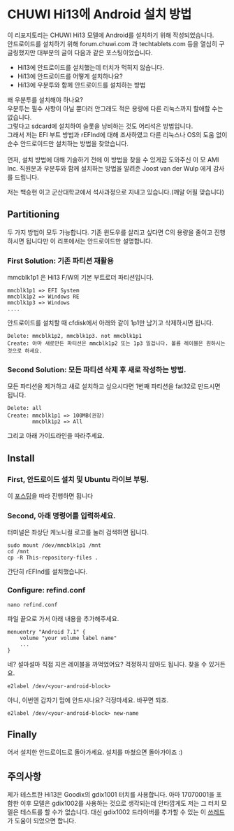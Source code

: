 CHUWI Hi13에 Android 설치 방법
====================================
이 리포지토리는 CHUWI Hi13 모델에 Android를 설치하기 위해 작성되었습니다. <br>
안드로이드를 설치하기 위해 forum.chuwi.com 과 techtablets.com 등을 열심히 구글링했지만 대부분의 글이 다음과 같은 포스팅이었습니다.

* Hi13에 안드로이드를 설치했는데 터치가 먹히지 않습니다.
* Hi13에 안드로이드를 어떻게 설치하나요?
* Hi13에 우분투와 함께 안드로이드를 설치하는 방법

왜 우분투를 설치해야 하나요? <br>
우분투는 필수 사항이 아닐 뿐더러 안그래도 적은 용량에 다른 리눅스까지 할애할 수는 없습니다. <br>
그렇다고 sdcard에 설치하여 슬롯을 낭비하는 것도 어리석은 방법입니다. <br>
그래서 저는 EFI 부트 방법과 rEFInd에 대해 조사하였고 다른 리눅스나 OS의 도움 없이 순수 안드로이드만 설치하는 방법을 찾았습니다. <br><br>
먼저, 설치 방법에 대해 기술하기 전에 이 방법을 찾을 수 있게끔 도와주신 이 모 AMI Inc. 직원분과 우분투와 함께 설치하는 방법을 알려준 Joost van der Wulp 에게 감사를 드립니다. <br>

저는 백승현 이고 군산대학교에서 석사과정으로 지내고 있습니다.(깨알 어필 맞습니다)

## Partitioning
두 가지 방법이 모두 가능합니다.
기존 윈도우를 살리고 싶다면 C의 용량을 줄이고 진행하시면 됩니다만 이 리포에서는 안드로이드만 설명합니다.

### First Solution: 기존 파티션 재활용

mmcblk1p1 은 Hi13 F/W의 기본 부트로더 파티션입니다.

```
mmcblk1p1 => EFI System
mmcblk1p2 => Windows RE
mmcblk1p3 => Windows
....
```

안드로이드를 설치할 때 cfdisk에서 아래와 같이 1p1만 남기고 삭제하시면 됩니다.
```
Delete: mmcblk1p2, mmcblk1p3. not mmcblk1p1
Create: 아마 새로만든 파티션은 mmcblk1p2 또는 1p3 일겁니다. 볼륨 레이블은 원하시는 것으로 하세요.
```

### Second Solution: 모든 파티션 삭제 후 새로 작성하는 방법.
모든 파티션을 제거하고 새로 설치하고 싶으시다면 1번째 파티션을 fat32로 만드시면 됩니다.
```
Delete: all
Create: mmcblk1p1 => 100MB(권장)
        mmcblk1p2 => All
```
그리고 아래 가이드라인을 따라주세요.

## Install

### First, 안드로이드 설치 및 Ubuntu 라이브 부팅.
이 [포스팅](http://chuwi-hi13-install-ubuntu.blogspot.com/2017/06/how-to-install-android-on-chuwi-hi13.html)을 따라 진행하면 됩니다

### Second, 아래 명령어를 입력하세요.
터미널은 좌상단 케노니컬 로고를 눌러 검색하면 됩니다.
```
sudo mount /dev/mmcblk1p1 /mnt
cd /mnt
cp -R This-repository-files .
```
간단히 rEFInd를 설치했습니다.

### Configure: refind.conf
```
nano refind.conf
```
파일 끝으로 가서 아래 내용을 추가해주세요.
```
menuentry "Android 7.1" {
    volume "your volume label name"
    ...
}

```

네? 설마설마 직접 지은 레이블을 까먹었어요? 
걱정하지 않아도 됩니다. 찾을 수 있거든요.
```
e2label /dev/<your-android-block>
```
아니, 이번엔 갑자기 맘에 안드시나요?
걱정마세요. 바꾸면 되죠.
```
e2label /dev/<your-android-block> new-name
```

## Finally
어서 설치한 안드로이드로 돌아가세요.
설치를 마쳤으면 돌아가야죠 :)

## 주의사항
제가 테스트한 Hi13은 Goodix의 gdix1001 터치를 사용합니다.
아마 17070001을 포함한 이후 모델은 gdix1002를 사용하는 것으로 생각되는데 안타깝게도 저는 그 터치 모델은 테스트를 할 수가 없습니다.
대신 gdix1002 드라이버를 추가할 수 있는 이 [쓰레드](https://techtablets.com/forum/topic/updating-bios-and-installing-linux/)가 도움이 되었으면 합니다.
